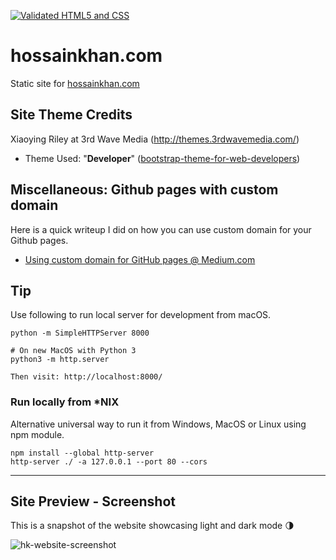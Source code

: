 [![Validated HTML5 and CSS](https://github.com/hossain-khan/hossainkhan.com/workflows/Validate/badge.svg)](https://github.com/hossain-khan/hossainkhan.com/actions)

# hossainkhan.com
Static site for [hossainkhan.com](http://hossainkhan.com/)

## Site Theme Credits
Xiaoying Riley at 3rd Wave Media (http://themes.3rdwavemedia.com/)

* Theme Used: "**Developer**" ([bootstrap-theme-for-web-developers](https://themes.3rdwavemedia.com/bootstrap-templates/resume/free-bootstrap-theme-for-web-developers/))

## Miscellaneous: Github pages with custom domain
Here is a quick writeup I did on how you can use custom domain for your Github pages.
 - [Using custom domain for GitHub pages @ Medium.com](https://medium.com/@hossainkhan/using-custom-domain-for-github-pages-86b303d3918a)


## Tip
Use following to run local server for development from macOS.
```
python -m SimpleHTTPServer 8000

# On new MacOS with Python 3
python3 -m http.server

Then visit: http://localhost:8000/
```

### Run locally from *NIX

Alternative universal way to run it from Windows, MacOS or Linux using npm module.

```
npm install --global http-server
http-server ./ -a 127.0.0.1 --port 80 --cors
```

----

## Site Preview - Screenshot

This is a snapshot of the website showcasing light and dark mode :last_quarter_moon:

![hk-website-screenshot](archive/hk.com-snapshot/snapshot-2024-10-small.png)
